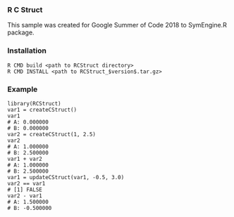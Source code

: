 ### R C Struct

This sample was created for Google Summer of Code 2018 to SymEngine.R package.

### Installation

```
R CMD build <path to RCStruct directory>
R CMD INSTALL <path to RCStruct_$version$.tar.gz>
```

### Example

```
library(RCStruct)
var1 = createCStruct()
var1
# A: 0.000000
# B: 0.000000
var2 = createCStruct(1, 2.5)
var2
# A: 1.000000
# B: 2.500000
var1 + var2
# A: 1.000000
# B: 2.500000
var1 = updateCStruct(var1, -0.5, 3.0)
var2 == var1
# [1] FALSE
var2 - var1
# A: 1.500000
# B: -0.500000
```
